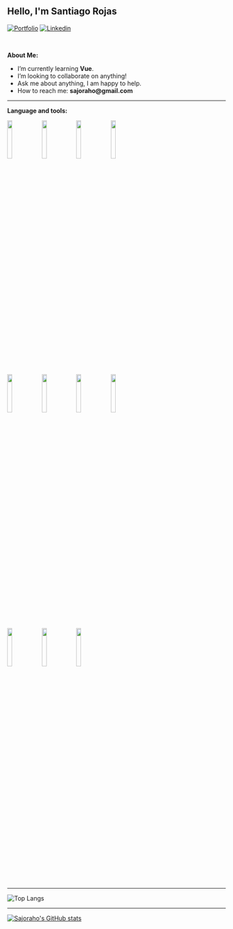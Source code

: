 ## Hello, I'm Santiago Rojas


[![Portfolio](https://img.shields.io/badge/-Portfolio-red?style=flat&logo=appveyor&logoColor=white)](https://sajoraho.io)
[![Linkedin](https://img.shields.io/badge/-LinkedIn-blue?style=flat&logo=Linkedin&logoColor=white)](https://www.linkedin.com/in/santiago-rojas-holguín-640b2a62/)

&nbsp;

**About Me:**

- I’m currently learning __Vue__.
- I’m looking to collaborate on anything!
- Ask me about anything, I am happy to help.
- How to reach me: __sajoraho@gmail.com__

---

**Language and tools:**


<p>
   <code><img width="15%" src="https://www.vectorlogo.zone/logos/python/python-ar21.svg"></code>
   <code><img width="15%" src="https://www.vectorlogo.zone/logos/djangoproject/djangoproject-ar21.svg"></code>
   <code><img width="15%" src="https://www.vectorlogo.zone/logos/java/java-ar21.svg"></code>
   <code><img width="15%" src="https://www.vectorlogo.zone/logos/springio/springio-ar21.svg"></code>
   <br />
   <code><img width="15%" src="https://www.vectorlogo.zone/logos/mysql/mysql-ar21.svg"></code>
   <code><img width="15%" src="https://www.vectorlogo.zone/logos/postgresql/postgresql-ar21.svg"></code>
   <code><img width="15%" src="https://www.vectorlogo.zone/logos/mongodb/mongodb-ar21.svg"></code>
   <code><img width="15%" src="https://www.vectorlogo.zone/logos/docker/docker-ar21.svg"></code>
   <br />
   <code><img width="15%" src="https://www.vectorlogo.zone/logos/javascript/javascript-ar21.svg"></code>
   <code><img width="15%" src="https://www.vectorlogo.zone/logos/vuejs/vuejs-ar21.svg"></code>
   <code><img width="15%" src="https://www.vectorlogo.zone/logos/git-scm/git-scm-ar21.svg"></code>
</p>

---

![Top Langs](https://github-readme-stats.vercel.app/api/top-langs/?username=Sajoraho&hide=javascript,css,scss,html&theme=tokyonight)

---

[![Sajoraho's GitHub stats](https://github-readme-stats.vercel.app/api?username=Sajoraho)](https://github.com/Sajoraho/github-readme-stats)


  

